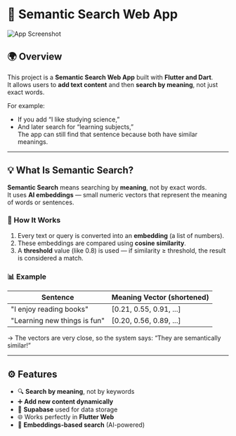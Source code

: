 # 🧠 Semantic Search Web App

![App Screenshot](app.png)

## 🌍 Overview
This project is a **Semantic Search Web App** built with **Flutter and Dart**.  
It allows users to **add text content** and then **search by meaning**, not just exact words.

For example:
- If you add “I like studying science,”  
- And later search for “learning subjects,”  
The app can still find that sentence because both have similar meanings.

---

## 💡 What Is Semantic Search?
**Semantic Search** means searching by **meaning**, not by exact words.  
It uses **AI embeddings** — small numeric vectors that represent the meaning of words or sentences.

### 🧩 How It Works
1. Every text or query is converted into an **embedding** (a list of numbers).  
2. These embeddings are compared using **cosine similarity**.  
3. A **threshold** value (like 0.8) is used — if similarity ≥ threshold, the result is considered a match.

### 📊 Example
| Sentence | Meaning Vector (shortened) |
|-----------|----------------------------|
| "I enjoy reading books" | [0.21, 0.55, 0.91, ...] |
| "Learning new things is fun" | [0.20, 0.56, 0.89, ...] |

→ The vectors are very close, so the system says: “They are semantically similar!”

---

## ⚙️ Features
- 🔍 **Search by meaning**, not by keywords  
- ➕ **Add new content dynamically**  
- 💾 **Supabase** used for data storage  
- 🌐 Works perfectly in **Flutter Web**  
- 🧠 **Embeddings-based search** (AI-powered)  
